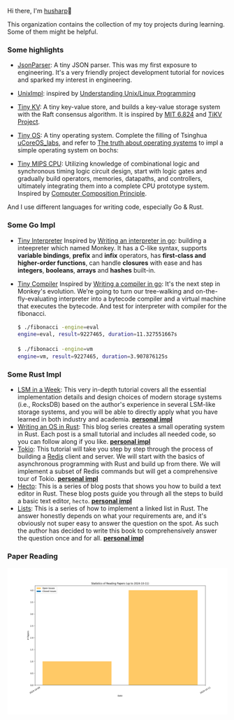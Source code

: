 Hi there, I'm [husharp](https://github.com/HuSharp)👋

This organization contains the collection of my toy projects during learning. Some of them might be helpful.

### Some highlights

- [JsonParser](https://github.com/ihusharp/jsonParser/tree/master/Json_stu/tutorial08): A tiny JSON parser. This was my first exposure to engineering. It's a very friendly project development tutorial for novices and sparked my interest in engineering.

- [UnixImpl](https://github.com/ihusharp/Unix-Linux_Programming#unix-linux_programming): inspired by [Understanding Unix/Linux Programming](https://www.perlmonks.org/?node=Tutorials)

- [Tiny KV](https://github.com/ihusharp/talent-plan_tinykv): A tiny key-value store, and builds a key-value storage system with the Raft consensus algorithm. It is inspired by [MIT 6.824](https://pdos.csail.mit.edu/6.824/) and [TiKV Project](https://github.com/tikv/tikv).

- [Tiny OS](https://github.com/ihusharp/HuSharp_OS): A tiny operating system. Complete the filling of Tsinghua [uCoreOS_labs](https://github.com/ihusharp/uCoreOS_labs), and refer to [The truth about operating systems](https://book.douban.com/subject/26745156/) to impl a simple operating system on bochs:

- [Tiny MIPS CPU](https://github.com/ihusharp/hust_MIPS_CPU_Design): Utilizing knowledge of combinational logic and synchronous timing logic circuit design, start with logic gates and gradually build operators, memories, datapaths, and controllers, ultimately integrating them into a complete CPU prototype system. Inspired by [Computer Composition Principle](https://book.douban.com/subject/35379794/).

And I use different languages for writing code, especially Go & Rust.

### Some Go Impl

- [Tiny Interpreter](https://github.com/ihusharp/Go-practice/tree/master/Interpreter) Inspired by  [Writing an interpreter in go](https://interpreterbook.com/): building a inteepreter which named Monkey. It has a C-like syntax, supports **variable bindings**, **prefix** and **infix** operators, has **first-class and higher-order functions**, can handle **closures** with ease and has **integers**, **booleans**, **arrays** and **hashes** built-in.

- [Tiny Compiler](https://github.com/ihusharp/Go-practice/tree/master/Compiler) Inspired by  [Writing a compiler in go](https://compilerbook.com/): It's the next step in Monkey's evolution. We’re going to turn our tree-walking and on-the-fly-evaluating interpreter into a bytecode compiler and a virtual machine that executes the bytecode. And test for interpreter with compiler for the fibonacci.

  ```bash
  $ ./fibonacci -engine=eval
  engine=eval, result=9227465, duration=11.327551667s
  
  $ ./fibonacci -engine=vm
  engine=vm, result=9227465, duration=3.907876125s
  ```

### Some Rust Impl

- [LSM in a Week](https://skyzh.github.io/mini-lsm/): This very in-depth tutorial covers all the essential implementation details and design choices of modern storage systems (i.e., RocksDB) based on the author's experience in several LSM-like storage systems, and you will be able to directly apply what you have learned in both industry and academia. [**personal impl**](https://github.com/ihusharp/mini-lsm/tree/husharp_lsm)
- [Writing an OS in Rust](https://os.phil-opp.com/): This blog series creates a small operating system in Rust. Each post is a small tutorial and includes all needed code, so you can follow along if you like. [**personal impl**](https://github.com/ihusharp/Rust-practice/tree/master/os_rust)
- [Tokio](https://tokio.rs/tokio/tutorial): This tutorial will take you step by step through the process of building a [Redis](https://redis.io/) client and server. We will start with the basics of asynchronous programming with Rust and build up from there. We will implement a subset of Redis commands but will get a comprehensive tour of Tokio. [**personal impl**](https://github.com/ihusharp/Rust-practice/tree/master/my-redis)
- [Hecto](https://www.flenker.blog/hecto/): This is a series of blog posts that shows you how to build a text editor in Rust. These blog posts guide you through all the steps to build a basic text editor, `hecto`. [**personal impl**](https://github.com/ihusharp/Rust-practice/tree/master/hecto)
- [Lists](https://rust-unofficial.github.io/too-many-lists/): This is a series of how to implement a linked list in Rust. The answer honestly depends on what your requirements are, and it's obviously not super easy to answer the question on the spot. As such the author has decided to write this book to comprehensively answer the question once and for all. [**personal impl**](https://github.com/ihusharp/Rust-practice/tree/master/lists)

### Paper Reading

![paper_read](../stat.png)

